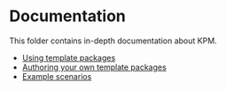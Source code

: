 # Documentation

This folder contains in-depth documentation about KPM.

- [Using template packages](using_packages/README.md)
- [Authoring your own template packages](authoring_packages/README.md)
- [Example scenarios](examples/README.md)
